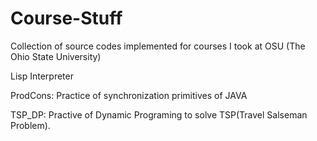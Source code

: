 # Course-Stuff
Collection of source codes implemented for courses I took at OSU (The Ohio State University)

Lisp Interpreter

ProdCons: Practice of synchronization primitives of JAVA

TSP_DP: Practive of Dynamic Programing to solve TSP(Travel Salseman Problem).
